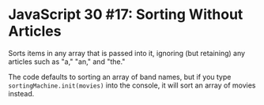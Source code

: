 # JavaScript 30 #17: Sorting Without Articles

Sorts items in any array that is passed into it, ignoring (but retaining) any articles such as "a," "an," and "the."

The code defaults to sorting an array of band names, but if you type `sortingMachine.init(movies)` into the console, it will sort an array of movies instead.